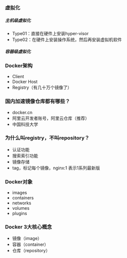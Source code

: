 ### 虚拟化

##### 主机级虚拟化
* Type01：直接在硬件上安装hyper-visor
* Type02：在硬件上安装操作系统，然后再安装虚拟机软件

##### 容器级虚拟化

### Docker架构
* Client
* Docker Host
* Registry（有几十万个镜像了）

### 国内加速镜像仓库都有哪些？
* docker.cn
* 阿里云开发者账号，阿里云仓库（推荐）
* 中国科技大学

### 为什么叫registry，不叫repository？
* 认证功能
* 搜索索引功能
* 镜像存储
* tag，标记每个镜像，nginx:1 表示1系列最新版

### Docker对象
* images
* containers
* networks
* volumes
* plugins

### Docker 3大核心概念
* 镜像（image）
* 容器（container）
* 仓库（repository）
